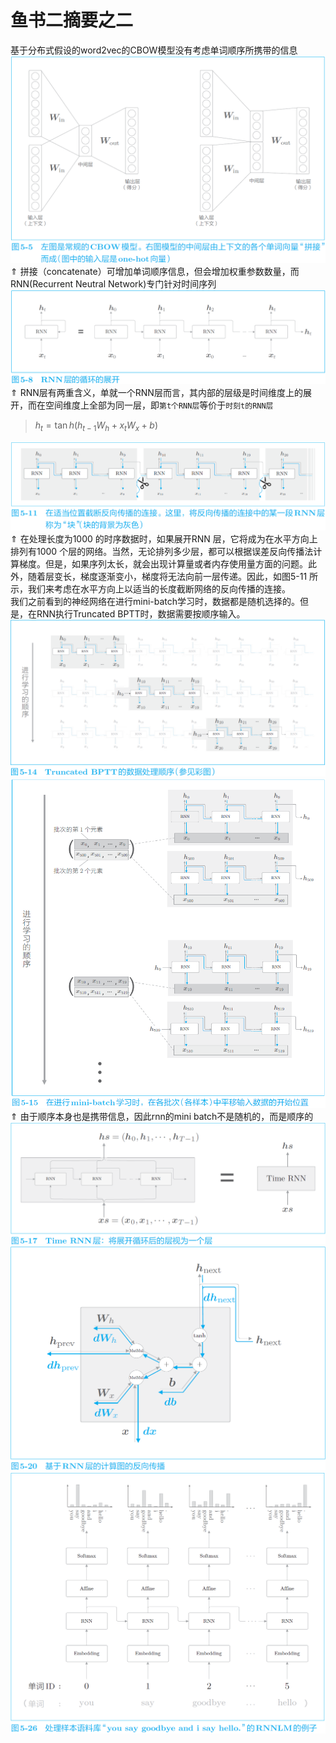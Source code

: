 # 鱼书二摘要之二
基于分布式假设的word2vec的CBOW模型没有考虑单词顺序所携带的信息  
![alt text](rnn/image-1.png ':size=600')  
$\Uparrow$ 拼接（concatenate）可增加单词顺序信息，但会增加权重参数数量，而RNN(Recurrent Neutral Network)专门针对时间序列  
![alt text](rnn/image.png ':size=600')  
$\Uparrow$ RNN层有两重含义，单就一个RNN层而言，其内部的层级是时间维度上的展开，而在空间维度上全部为同一层，即`第t个RNN层`等价于`时刻t的RNN层`  
>$h_t=\tan h(h_{t-1}W_h+x_tW_x+b)$  

![alt text](rnn/image-2.png ':size=600')  
$\Uparrow$ 在处理长度为1000 的时序数据时，如果展开RNN 层，它将成为在水平方向上排列有1000 个层的网络。当然，无论排列多少层，都可以根据误差反向传播法计算梯度。但是，如果序列太长，就会出现计算量或者内存使用量方面的问题。此外，随着层变长，梯度逐渐变小，梯度将无法向前一层传递。因此，如图5-11 所示，我们来考虑在水平方向上以适当的长度截断网络的反向传播的连接。  
我们之前看到的神经网络在进行mini-batch学习时，数据都是随机选择的。但是，在RNN执行Truncated BPTT时，数据需要按顺序输入。  
![alt text](rnn/image-4.png ':size=600')  
![alt text](rnn/image-5.png ':size=600')  
$\Uparrow$ 由于顺序本身也是携带信息，因此rnn的mini batch不是随机的，而是顺序的  
![alt text](rnn/image-6.png ':size=600')  
![alt text](rnn/image-7.png ':size=600')
![alt text](rnn/image-8.png ':size=600')


